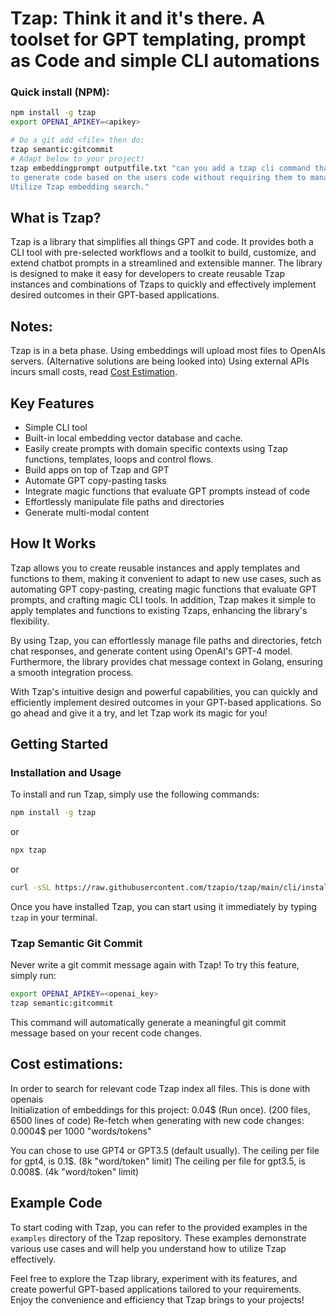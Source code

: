 # Tzap: Think it and it's there. A toolset for GPT templating, prompt as Code and simple CLI automations

### Quick install (NPM):
```bash
npm install -g tzap
export OPENAI_APIKEY=<apikey>

# Do a git add <file> then do:
tzap semantic:gitcommit
# Adapt below to your project!
tzap embeddingprompt outputfile.txt "can you add a tzap cli command that enables users \
to generate code based on the users code without requiring them to manage prompts themselves? \
Utilize Tzap embedding search."
```

## What is Tzap?
Tzap is a library that simplifies all things GPT and code. It provides both a CLI tool with pre-selected workflows and a toolkit to build, customize, and extend chatbot prompts in a streamlined and extensible manner. The library is designed to make it easy for developers to create reusable Tzap instances and combinations of Tzaps to quickly and effectively implement desired outcomes in their GPT-based applications.

## Notes:
Tzap is in a beta phase.
Using embeddings will upload most files to OpenAIs servers. (Alternative solutions are being looked into)
Using external APIs incurs small costs, read [Cost Estimation](#cost-estimation).

## Key Features

- Simple CLI tool
- Built-in local embedding vector database and cache.
- Easily create prompts with domain specific contexts using Tzap functions, templates, loops and control flows.
- Build apps on top of Tzap and GPT
- Automate GPT copy-pasting tasks
- Integrate magic functions that evaluate GPT prompts instead of code
- Effortlessly manipulate file paths and directories
- Generate multi-modal content 


## How It Works

Tzap allows you to create reusable instances and apply templates and functions to them, making it convenient to adapt to new use cases, such as automating GPT copy-pasting, creating magic functions that evaluate GPT prompts, and crafting magic CLI tools. In addition, Tzap makes it simple to apply templates and functions to existing Tzaps, enhancing the library's flexibility.

By using Tzap, you can effortlessly manage file paths and directories, fetch chat responses, and generate content using OpenAI's GPT-4 model. Furthermore, the library provides chat message context in Golang, ensuring a smooth integration process.

With Tzap's intuitive design and powerful capabilities, you can quickly and efficiently implement desired outcomes in your GPT-based applications. So go ahead and give it a try, and let Tzap work its magic for you!

## Getting Started

### Installation and Usage

To install and run Tzap, simply use the following commands:

```bash
npm install -g tzap
```

or 

```bash
npx tzap
```

or

```bash
curl -sSL https://raw.githubusercontent.com/tzapio/tzap/main/cli/install.sh | bash 
```

Once you have installed Tzap, you can start using it immediately by typing `tzap` in your terminal.

### Tzap Semantic Git Commit

Never write a git commit message again with Tzap! To try this feature, simply run:

```bash
export OPENAI_APIKEY=<openai_key>
tzap semantic:gitcommit
```

This command will automatically generate a meaningful git commit message based on your recent code changes.

## Cost estimations:
In order to search for relevant code Tzap index all files. This is done with openais    
Initialization of embeddings for this project: 0.04$ (Run once). (200 files, 6500 lines of code)
Re-fetch when generating with new code changes: 0.0004$ per 1000 "words/tokens"

You can chose to use GPT4 or GPT3.5 (default usually). 
The ceiling per file for gpt4, is 0.1$. (8k "word/token" limit) 
The ceiling per file for gpt3.5, is 0.008$. (4k "word/token" limit) 

## Example Code

To start coding with Tzap, you can refer to the provided examples in the `examples` directory of the Tzap repository. These examples demonstrate various use cases and will help you understand how to utilize Tzap effectively.

Feel free to explore the Tzap library, experiment with its features, and create powerful GPT-based applications tailored to your requirements. Enjoy the convenience and efficiency that Tzap brings to your projects!